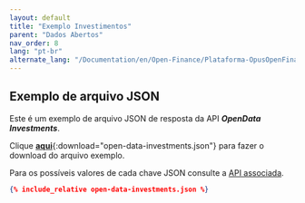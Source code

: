 ```yaml
---
layout: default
title: "Exemplo Investimentos"
parent: "Dados Abertos"
nav_order: 8
lang: "pt-br"
alternate_lang: "/Documentation/en/Open-Finance/Plataforma-OpusOpenFinance/Integração/apis-dados-abertos/DadosAbertos-Investments/"
---
```


## Exemplo de arquivo JSON

Este é um exemplo de arquivo JSON de resposta da API ***OpenData Investments***.

Clique [**aqui**](open-data-investments.json){:download="open-data-investments.json"} para fazer o download do arquivo exemplo.

Para os possíveis valores de cada chave JSON consulte a [API associada][Link-API].

```json
{% include_relative open-data-investments.json %}
```

[Link-API]: ../../../../swagger-ui/index.html?api=open-data-investments
